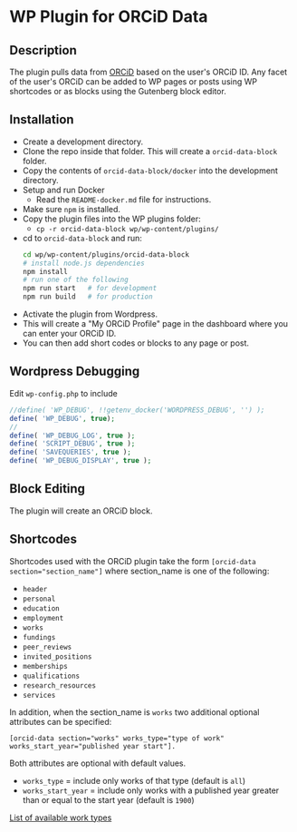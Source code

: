 # WP Plugin for ORCiD Data

## Description

The plugin pulls data from [ORCiD](http://orcid.org) based on the user's ORCiD ID.
Any facet of the user's ORCiD can be added to WP pages or posts using WP shortcodes or as blocks
using the Gutenberg block editor.

## Installation

- Create a development directory.
- Clone the repo inside that folder. This will create a `orcid-data-block` folder.
- Copy the contents of `orcid-data-block/docker` into the development directory.
- Setup and run Docker
  - Read the `README-docker.md` file for instructions.
- Make sure `npm` is installed.
- Copy the plugin files into the WP plugins folder:
  - `cp -r orcid-data-block wp/wp-content/plugins/`
- cd to `orcid-data-block` and run:
  ```sh
  cd wp/wp-content/plugins/orcid-data-block
  # install node.js dependencies
  npm install
  # run one of the following
  npm run start   # for development
  npm run build   # for production
  ```
- Activate the plugin from Wordpress.
- This will create a "My ORCiD Profile" page in the dashboard where you can
  enter your ORCiD ID.
- You can then add short codes or blocks to any page or post.

## Wordpress Debugging

Edit `wp-config.php` to include

```php
//define( 'WP_DEBUG', !!getenv_docker('WORDPRESS_DEBUG', '') );
define( 'WP_DEBUG', true);
//
define( 'WP_DEBUG_LOG', true );
define( 'SCRIPT_DEBUG', true );
define( 'SAVEQUERIES', true );
define( 'WP_DEBUG_DISPLAY', true );
```

## Block Editing

The plugin will create an ORCiD block.

## Shortcodes

Shortcodes used with the ORCiD plugin take the form `[orcid-data section="section_name"]`
where section_name is one of the following:

- `header`
- `personal`
- `education`
- `employment`
- `works`
- `fundings`
- `peer_reviews`
- `invited_positions`
- `memberships`
- `qualifications`
- `research_resources`
- `services`

In addition, when the section_name is `works` two additional optional attributes can be specified:

`[orcid-data section="works" works_type="type of work" works_start_year="published year start"].`

Both attributes are optional with default values.

- `works_type` = include only works of that type (default is `all`)
- `works_start_year` = include only works with a published year greater than or equal to
  the start year (default is `1900`)

[List of available work types](https://github.com/ORCID/orcid-model/blob/master/src/main/java/org/orcid/jaxb/model/common/WorkType.java)
